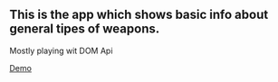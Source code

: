 ## This is the app which shows basic info about general tipes of weapons.

Mostly playing wit DOM Api

[Demo](https://temu4.github.io/weapons-explorer/)
